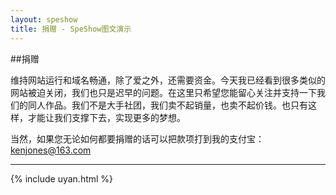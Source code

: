 ```yaml
---
layout: speshow
title: 捐赠 - SpeShow图文演示
---
```


##捐赠

维持网站运行和域名畅通，除了爱之外，还需要资金。今天我已经看到很多类似的网站被迫关闭，我们也只是迟早的问题。在这里只希望您能留心关注并支持一下我们的同人作品。我们不是大手社团，我们卖不起销量，也卖不起价钱。也只有这样，才能让我们支撑下去，实现更多的梦想。

当然，如果您无论如何都要捐赠的话可以把款项打到我的支付宝： kenjones@163.com

***********************************************************************

{% include uyan.html %}